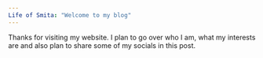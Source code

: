 ```yaml
---
Life of Smita: "Welcome to my blog"
---
```


Thanks for visiting my website. I plan to go over who I am, what my interests are and also plan to share some of my socials in this post.

